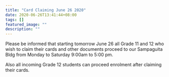 ```yaml
---
title: "Card Claiming June 26 2020"
date: 2020-06-26T13:41:44+08:00
tags: []
featured_image: ""
description: ""
---
```

Please be informed that starting tomorrow June 26 all Grade 11 and 12 who wish to claim their cards and other documents proceed to our Sampaguita Bldg from Monday to Saturday 9:00am to 5:00 pm. 

Also all incoming Grade 12 students can proceed enrolment after claiming their cards.